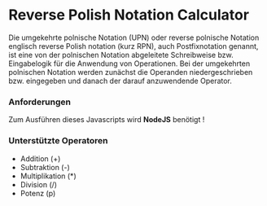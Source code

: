 # Reverse Polish Notation Calculator 

Die umgekehrte polnische Notation (UPN) oder reverse polnische Notation englisch reverse Polish notation (kurz RPN), auch Postfixnotation genannt, ist eine von der polnischen Notation abgeleitete Schreibweise bzw. Eingabelogik für die Anwendung von Operationen. Bei der umgekehrten polnischen Notation werden zunächst die Operanden niedergeschrieben bzw. eingegeben und danach der darauf anzuwendende Operator.

### Anforderungen

Zum Ausführen dieses Javascripts wird **NodeJS** benötigt !

### Unterstützte Operatoren

  - Addition (+)
  - Subtraktion (-)
  - Multiplikation (*)
  - Division (/)
  - Potenz (p)
  
